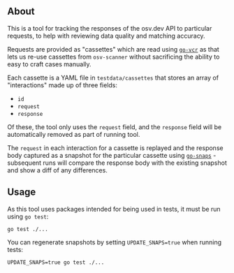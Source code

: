 ## About

This is a tool for tracking the responses of the osv.dev API to particular
requests, to help with reviewing data quality and matching accuracy.

Requests are provided as "cassettes" which are read using
[`go-vcr`](https://github.com/dnaeon/go-vcr) as that lets us re-use cassettes
from `osv-scanner` without sacrificing the ability to easy to craft cases
manually.

Each cassette is a YAML file in `testdata/cassettes` that stores an array of
"interactions" made up of three fields:

- `id`
- `request`
- `response`

Of these, the tool only uses the `request` field, and the `response` field will
be automatically removed as part of running tool.

The `request` in each interaction for a cassette is replayed and the response
body captured as a snapshot for the particular cassette using
[`go-snaps`](https://github.com/gkampitakis/go-snaps) - subsequent runs will
compare the response body with the existing snapshot and show a diff of any
differences.

## Usage

As this tool uses packages intended for being used in tests, it must be run
using `go test`:

```shell
go test ./...
```

You can regenerate snapshots by setting `UPDATE_SNAPS=true` when running tests:

```shell
UPDATE_SNAPS=true go test ./...
```
